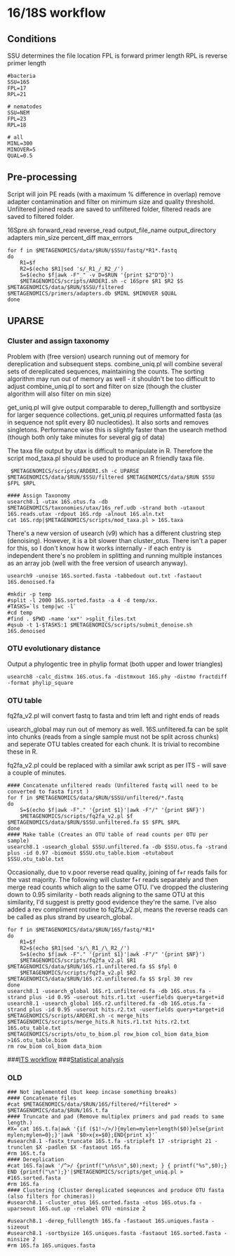 # 16/18S workflow

## Conditions
SSU determines the file location
FPL is forward primer length
RPL is reverse primer length

```shell
#bacteria
SSU=16S
FPL=17 
RPL=21 

# nematodes
SSU=NEM 
FPL=23
RPL=18

# all
MINL=300
MINOVER=5
QUAL=0.5

```

## Pre-processing
Script will join PE reads (with a maximum % difference in overlap) remove adapter contamination and filter on minimum size and quality threshold.
Unfiltered joined reads are saved to unfiltered folder, filtered reads are saved to filtered folder.

16Spre.sh forward_read reverse_read output_file_name output_directory adapters min_size percent_diff max_errrors 

```shell
for f in $METAGENOMICS/data/$RUN/$SSU/fastq/*R1*.fastq
do
    R1=$f
    R2=$(echo $R1|sed 's/_R1_/_R2_/')
    S=$(echo $f|awk -F"_" -v D=$RUN '{print $2"D"D}')
    $METAGENOMICS/scripts/ARDERI.sh -c 16Spre $R1 $R2 $S  $METAGENOMICS/data/$RUN/$SSU/filtered $METAGENOMICS/primers/adapters.db $MINL $MINOVER $QUAL
done   

```
## UPARSE

### Cluster and assign taxonomy
Problem with (free version) usearch running out of memory for dereplication and subsequent steps. combine_uniq.pl will combine several sets of dereplicated sequences, maintaining the counts.
The sorting algorithm may run out of memory as well - it shouldn't be too difficult to adjust combine_uniq.pl to sort and filter on size (though the cluster algorithm will also filter on min size)

get_uniq.pl will give output comparable to derep_fulllength and sortbysize for larger sequence collections. get_uniq.pl requires unformatted fasta (as in sequence not split every 80 nucleotides). It also sorts and removes singletons. Performance wise this is slightly faster than the usearch method (though both only take minutes for several gig of data) 

The taxa file output by utax is difficult to manipulate in R. Therefore the script mod_taxa.pl should be used to produce an R friendly taxa file.

```shell
 $METAGENOMICS/scripts/ARDERI.sh -c UPARSE $METAGENOMICS/data/$RUN/$SSU/filtered $METAGENOMICS/data/$RUN $SSU $FPL $RPL
```

```shell
#### Assign Taxonomy
usearch8.1 -utax 16S.otus.fa -db $METAGENOMICS/taxonomies/utax/16s_ref.udb -strand both -utaxout 16S.reads.utax -rdpout 16S.rdp -alnout 16S.aln.txt
cat 16S.rdp|$METAGENOMICS/scripts/mod_taxa.pl > 16S.taxa
```

There's a new version of usearch (v9) which has a different clustring step (denoising). However, it is a bit slower than cluster_otus.
There isn't a paper for this, so I don't know how it works internally - if each entry is independent there's no problem in splitting and running multiple instances as an array job (well with the free version of usearch anyway).

``` shell
usearch9 -unoise 16S.sorted.fasta -tabbedout out.txt -fastaout 16S.denoised.fa

#mkdir -p temp 
#split -l 2000 16S.sorted.fasta -a 4 -d temp/xx.
#TASKS=`ls temp|wc -l`
#cd temp 
#find . $PWD -name 'xx*' >split_files.txt
#qsub -t 1-$TASKS:1 $METAGENOMICS/scripts/submit_denoise.sh 16S.denoised  
```

### OTU evolutionary distance

Output a phylogentic tree in phylip format (both upper and lower triangles)
```shell
usearch8 -calc_distmx 16S.otus.fa -distmxout 16S.phy -distmo fractdiff -format phylip_square
```

### OTU table 

fq2fa_v2.pl will convert fastq to fasta and trim left and right ends of reads

usearch_global may run out of memory as well. 16S.unfiltered.fa can be split into chunks (reads from a single sample must not be split across chunks) and seperate OTU tables created for each chunk. It is trivial to recombine these in R.

fq2fa_v2.pl could be replaced with a similar awk script as per ITS - will save a couple of minutes.
```shell
#### Concatenate unfiltered reads (Unfiltered fastq will need to be converted to fasta first )
for f in $METAGENOMICS/data/$RUN/$SSU/unfiltered/*.fastq
do
	S=$(echo $f|awk -F"." '{print $1}'|awk -F"/" '{print $NF}')
	$METAGENOMICS/scripts/fq2fa_v2.pl $f $METAGENOMICS/data/$RUN/$SSU.unfiltered.fa $S $FPL $RPL
done
#### Make table (Creates an OTU table of read counts per OTU per sample)
usearch8.1 -usearch_global $SSU.unfiltered.fa -db $SSU.otus.fa -strand plus -id 0.97 -biomout $SSU.otu_table.biom -otutabout $SSU.otu_table.txt
```

Occasionally, due to v.poor reverse read quality, joining of f+r reads fails for the vast majority. The following will cluster f+r reads separately and then merge read counts which align to the same OTU. I've dropped the clustering down to 0.95 similarity - both reads aligning to the same OTU at this similarity, I'd suggest is pretty good evidence they're the same. 
I've also added a rev compliment routine to fq2fa_v2.pl, means the reverse reads can be called as plus strand by usearch_global.

```shell
for f in $METAGENOMICS/data/$RUN/16S/fastq/*R1*
do
	R1=$f
	R2=$(echo $R1|sed 's/\_R1_/\_R2_/')
	S=$(echo $f|awk -F"." '{print $1}'|awk -F"/" '{print $NF}')
	$METAGENOMICS/scripts/fq2fa_v2.pl $R1 $METAGENOMICS/data/$RUN/16S.r1.unfiltered.fa $S $fpl 0
	$METAGENOMICS/scripts/fq2fa_v2.pl $R2 $METAGENOMICS/data/$RUN/16S.r2.unfiltered.fa $S $rpl 30 rev
done
usearch8.1 -usearch_global 16S.r1.unfiltered.fa -db 16S.otus.fa -strand plus -id 0.95 -userout hits.r1.txt -userfields query+target+id
usearch8.1 -usearch_global 16S.r2.unfiltered.fa -db 16S.otus.fa -strand plus -id 0.95 -userout hits.r2.txt -userfields query+target+id
$METAGENOMICS/scripts/ARDERI.sh -c merge_hits $METAGENOMICS/scripts/merge_hits.R hits.r1.txt hits.r2.txt 16S.otu_table.txt
$METAGENOMICS/scripts/otu_to_biom.pl row_biom col_biom data_biom >16S.otu_table.biom
rm row_biom col_biom data_biom
```

###[ITS workflow](../master//ITS%20workflow.md)
###[Statistical analysis](../master/statistical%20analysis.md)



### OLD
```
### Not implemented (but keep incase something breaks)
#### Concatenate files
#cat $METAGENOMICS/data/$RUN/16S/filtered/*filtered* > $METAGENOMICS/data/$RUN/16S.t.fa
#### Truncate and pad (Remove multiplex primers and pad reads to same length.)
#X=`cat 16S.t.fa|awk '{if ($1!~/>/){mylen=mylen+length($0)}else{print mylen;mylen=0};}'|awk '$0>x{x=$0};END{print x}'`
#usearch8.1 -fastx_truncate 16S.t.fa -stripleft 17 -stripright 21 -trunclen $X -padlen $X -fastaout 16S.fa
#rm 16S.t.fa
#### Dereplication
#cat 16S.fa|awk '/^>/ {printf("\n%s\n",$0);next; } { printf("%s",$0);}  END {printf("\n");}'|$METAGENOMICS/scripts/get_uniq.pl > #16S.sorted.fasta 
#rm 16S.fa
#### Clustering (Cluster dereplicated seqeunces and produce OTU fasta (also filters for chimeras))
#usearch8.1 -cluster_otus 16S.sorted.fasta -otus 16S.otus.fa -uparseout 16S.out.up -relabel OTU -minsize 2

#usearch8.1 -derep_fulllength 16S.fa -fastaout 16S.uniques.fasta -sizeout 
#usearch8.1 -sortbysize 16S.uniques.fasta -fastaout 16S.sorted.fasta -minsize 2
#rm 16S.fa 16S.uniques.fasta
```

